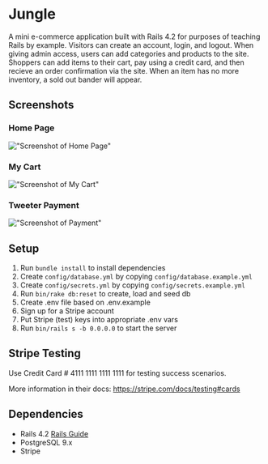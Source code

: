 # Jungle

A mini e-commerce application built with Rails 4.2 for purposes of teaching Rails by example. Visitors can create an account, login, and logout. When giving admin access, users can add categories and products to the site. Shoppers can add items to their cart, pay using a credit card, and then recieve an order confirmation via the site. When an item has no more inventory, a sold out bander will appear. 

## Screenshots

### Home Page
!["Screenshot of Home Page"]()

### My Cart
!["Screenshot of My Cart"]()

### Tweeter Payment
!["Screenshot of Payment"]()


## Setup

1. Run `bundle install` to install dependencies
2. Create `config/database.yml` by copying `config/database.example.yml`
3. Create `config/secrets.yml` by copying `config/secrets.example.yml`
4. Run `bin/rake db:reset` to create, load and seed db
5. Create .env file based on .env.example
6. Sign up for a Stripe account
7. Put Stripe (test) keys into appropriate .env vars
8. Run `bin/rails s -b 0.0.0.0` to start the server

## Stripe Testing

Use Credit Card # 4111 1111 1111 1111 for testing success scenarios.

More information in their docs: <https://stripe.com/docs/testing#cards>

## Dependencies

* Rails 4.2 [Rails Guide](http://guides.rubyonrails.org/v4.2/)
* PostgreSQL 9.x
* Stripe
